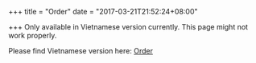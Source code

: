 +++
title = "Order"
date = "2017-03-21T21:52:24+08:00"

+++
Only available in Vietnamese version currently. This page might not work properly.

Please find Vietnamese version here: [Order](/order)